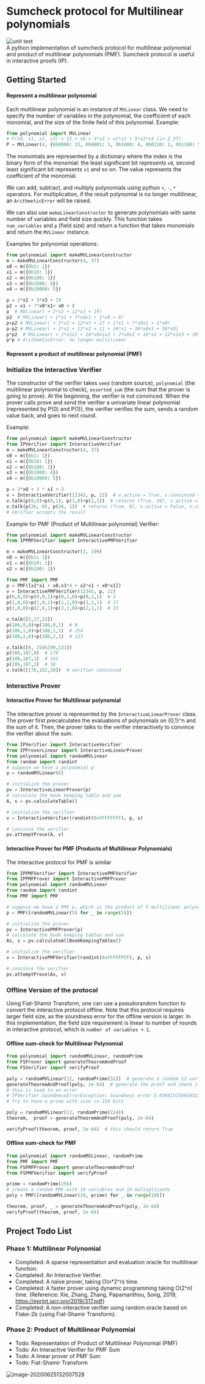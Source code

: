 # Sumcheck protocol for Multilinear polynomials 
![unit test](https://github.com/tsunrise/sumcheck_multilinear/workflows/unit%20test/badge.svg)<br>
A python implementation of sumcheck protocol for multilinear polynomial and product of multilinear polynomials (PMF). Sumcheck protocol is useful in interactive proofs (IP). 

## Getting Started

#### Represent a multilinear polynomial

Each multilinear polynomial is an instance of `MVLinear` class. We need to specify the number of variables in the polynomial, the coefficient of each monomial, and the size of the finite field of this polynomial. Example: 

```python
from polynomial import MVLinear
# P(x0, x1, x2, x3) = 15 + x0 + 4*x3 + x1*x2 + 5*x2*x3 (in Z_37)
P = MVLinear(4, {0b0000: 15, 0b0001: 1, 0b1000: 4, 0b0110: 1, 0b1100: 5}, 37)
```

The monomials are represented by a dictionary where the index is the binary form of the monomial: the least significant bit represents `x0`, second least significant bit represents `x1` and so on. The value represents the coefficient of the monomial. 

We can add, subtract, and multiply polynomials using python `+`, `-`, `*` operators. For multiplication, if the result polynomial is no longer multilinear, an `ArithmeticError` will be raised. 

We can also use `makeLinearConstructor` to generate polynomials with same number of variables and field size quickly. This function takes `num_variables` and `p` (field size) and return a function that takes monomials and return the `MVLinear` instance. 

Examples for polynomial operations: 

```python
from polynomial import makeMVLinearConstructor
m = makeMVLinearConstructor(4, 37)
x0 = m({0b1: 1})
x1 = m({0b10: 1})
x2 = m({0b100: 1})
x3 = m({0b1000: 4})
x4 = m({0b10000: 5})

p = 2*x2 + 3*x3 + 19
p2 = x1 + 7*x0*x1+ x0 + 8
p  # MVLinear( + 2*x2 + 12*x3 + 19)
p2  # MVLinear( + 1*x1 + 7*x0x1 + 1*x0 + 8)
p+p2 # MVLinear( + 2*x2 + 12*x3 + 27 + 1*x1 + 7*x0x1 + 1*x0)
p-p2 # MVLinear( + 2*x2 + 12*x3 + 11 + 36*x1 + 30*x0x1 + 36*x0)
p*p2  # MVLinear( + 2*x1x2 + 14*x0x1x2 + 2*x0x2 + 16*x2 + 12*x1x3 + 10*x0x1x3 + 12*x0x3 + 22*x3 + 19*x1 + 22*x0x1 + 19*x0 + 4)
p*p # ArithmeticError: no longer multilinear
```

#### Represent a product of multilinear polynomial (PMF)



### Initialize the Interactive Verifier

The constructor of the verifier takes `seed` (random source), `polynomial` (the multilinear polynomial to check), `asserted_sum` (the sum that the prover is going to prove). At the beginning, the verifier is not convinced. When the prover calls prove and send the verifier a univariate linear polynomial (represented by P(0) and P(1)), the verifier verifies the sum, sends a random value back, and goes to next round. 

Example: 

```python
from polynomial import makeMVLinearConstructor
from IPVerifier import InteractiveVerifier
m = makeMVLinearConstructor(4, 37)
x0 = m({0b1: 1})
x1 = m({0b10: 1})
x2 = m({0b100: 1})
x3 = m({0b1000: 4})
x4 = m({0b10000: 5})

p = 2*x0 + 3 * x1 + 3
v = InteractiveVerifier(12345, p, 22)  # v.active = True, v.convinced = False
v.talk(p(0,0)+p(0,1), p(1,0)+p(1,1))  # returns (True, 26), v.active = True, v.convinced = False
v.talk(p(26, 0), p(26, 1))  # returns (True, 0), v.active = False, v.convinced = True
# Verifier accepts the result
```

Example for PMF (Product of Multilinear polynomial) Verifier:
```python
from polynomial import makeMVLinearConstructor
from IPPMFVerifier import InteractivePMFVerifier

m = makeMVLinearConstructor(3, 199)
x0 = m({0b1: 1})
x1 = m({0b10: 1})
x2 = m({0b100: 1})

from PMF import PMF
p = PMF([x2*x1 + x0,x1*4 + x2*x1 + x0*x1])
v = InteractivePMFVerifier(12345, p, 22) 
p(0,0,0)+p(0,0,1)+p(0,1,0)+p(0,1,1)  # 5
p(1,0,0)+p(1,0,1)+p(1,1,0)+p(1,1,1)  # 17
p(2,0,0)+p(2,0,1)+p(2,1,0)+p(2,1,1)  # 33

v.talk([5,17,33])
p(106,0,0)+p(106,0,1)  # 0
p(106,1,0)+p(106,1,1)  # 254
p(106,2,0)+p(106,2,1)  # 133

v.talk([0, 254%199,133])
p(106,187,0)  # 176
p(106,187,1)  # 162
p(106,187,2)  # 38
v.talk([176,162,38])  # verifier convinced
```

### Interactive Prover
#### Interactive Prover for Multilinear polynomial
The interactive prover is represented by the `InteractiveLinearProver` class. 
The prover first precalculates the evaluations of polynomials on {0,1}^n and the sum of it. 
Then, the prover talks to the verifier interactively to convince the verifier about the sum. 
```python
from IPVerifier import InteractiveVerifier
from IPProverLinear import InteractiveLinearProver
from polynomial import randomMVLinear
from random import randint
# suppose we have a polynomial p
p = randomMVLinear(6)

# initialize the prover
pv = InteractiveLinearProver(p)
# calculate the book keeping table and sum
A, s = pv.calculateTable()

# initialize the verifier
v = InteractiveVerifier(randint(0xFFFFFFFF), p, s)

# convince the verifier
pv.attemptProve(A, v)
```  
#### Interactive Prover for PMF (Products of Multilinear Polynomials)
The interactive protocol for PMF is similar
```python
from IPPMFVerifier import InteractivePMFVerifier
from IPPMFProver import InteractivePMFProver
from polynomial import randomMVLinear
from random import randint
from PMF import PMF

# suppose we have a PMF p, which is the product of 5 multilinear polynomials with 5 variables
p = PMF([randomMVLinear(5) for _ in range(5)])

# initialize the prover
pv = InteractivePMFProver(p)
# calculate the book keeping tables and sum
As, s = pv.calculateAllBookKeepingTables()

# initialize the verifier
v = InteractivePMFVerifier(randint(0xFFFFFFFF), p, s)

# convince the verifier
pv.attemptProve(As, v)
```

### Offline Version of the protocol
Using Fiat-Shamir Transform, one can use a pseudorandom function to convert the interactive protocol offline. 
Note that this protocol requires larger field size, as the soundness error for the offline version is larger. 
In this implementation, the field size requirement is linear to number of rounds in interactive protocol, which is `number of variables + 1`.
#### Offline sum-check for Multilinear Polynomial
```python
from polynomial import randomMVLinear, randomPrime
from FSProver import generateTheoremAndProof
from FSVerifier import verifyProof

poly = randomMVLinear(12, randomPrime(32))  # generate a random 12-variable with 32-bit field size
generateTheoremAndProof(poly, 2e-64)  # generate the proof and check if soundness error requirement is met
# this is lead to an error
# IPVerifier.SoundnessErrorException: Soundness error 5.036415256650313e-08 exceeds maximum allowed soundness error 1.6666666666666665e-65
# Try to have a prime with size >= 224 bits

poly = randomMVLinear(12, randomPrime(224))
theorem,  proof = generateTheoremAndProof(poly, 2e-64)

verifyProof(theorem, proof, 2e-64)  # this should return True
``` 
#### Offline sum-check for PMF
```python
from polynomial import randomMVLinear, randomPrime
from PMF import PMF
from FSPMFProver import generateTheoremAndProof
from FSPMFVerifier import verifyProof

prime = randomPrime(256)
# create a random PMF with 10 variables and 10 multiplicands
poly = PMF([randomMVLinear(10, prime) for _ in range(10)])

theorem, proof, _ = generateTheoremAndProof(poly, 2e-64)
verifyProof(theorem, proof, 2e-64)
```

## Project Todo List
### Phase 1: Multilinear Polynomial
- Completed: A sparse representation and evaluation oracle for multilinear function. 
- Completed: An Interactive Verifier. 
- Completed: A naïve prover, taking O(n*2^n) time. 
- Completed: A faster prover using dynamic programming taking O(2^n) time. (Reference: Xie, Zhang, Zhang, Papamanthou, Song, 2019, https://eprint.iacr.org/2019/317.pdf)
- Completed: A non-interactive verifier using random oracle based on Flake-2b (using Fiat-Shamir Transform). 

### Phase 2: Product of Multilinear Polynomial
- Todo: Representation of Product of Multilinear Polynomial (PMF)
- Todo: An Interactive Verifier for PMF Sum
- Todo: A linear prover of PMF Sum
- Todo: Fiat-Shamir Transform


![image-20200625132007528](assets/image-20200625132007528.png)
